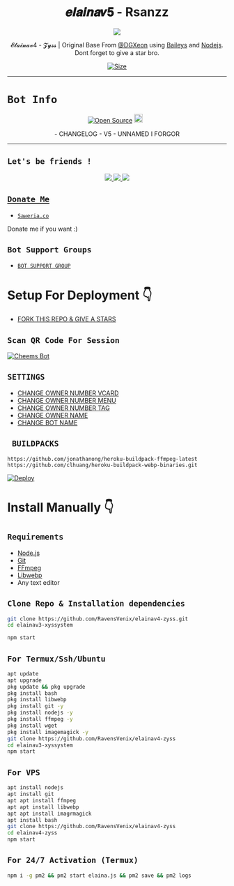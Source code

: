 

<h1 align="center">
𝒆𝒍𝒂𝒊𝒏𝒂𝒗𝟓 - Rsanzz<br></h1>
<p align="center">
<img src="https://telegra.ph/file/97577efecb8ae4afaf2ba.jpg" />
</p>

<p align="center">
𝓔𝓵𝓪𝓲𝓷𝓪𝓿4 - 𝓩𝔂𝓼𝓼 | Original Base From <a href="https://github.com/DGXeon" target="_blank">@DGXeon</a> using <a href="https://github.com/adiwajshing/Baileys" target="_blank">Baileys</a> and <a href="https://github.com/nodejs" target="_blank">Nodejs</a>. Dont forget to give a star bro.
</p>

<p align="center">
<a href="https://youtu.be/WiIqCdiDjFo"><img title="Size" src="https://img.shields.io/badge/Tutorial-Video-green"></a>
</p>

------

# ```Bot Info```
<p align="center">
<a href="https://github.com/RavensVenix/"><img title="Open Source" src="https://img.shields.io/badge/Author-RavensVenix-red"></a>
<a href="https://github.com/RavensVenix/elainav5/graphs/commit-activity"><img height="20" src="https://img.shields.io/badge/Maintained-Idk%3F-yellow"></a>&nbsp;&nbsp;
</p>
<p align='center'>
    - CHANGELOG -
    V5 - UNNAMED
    I FORGOR
    </p>

-------

## ```Let's be friends !```
<p align="center">
<a href="https://wa.me/6281236167286"><img src="https://img.shields.io/badge/-CONTACT%206XZY-25D366?style=for-the-badge&logo=whatsapp&logoColor=white" />
<a href="https://chat.whatsapp.com/HHbTWShvfQO4Kep09NGUFr"><img src="https://img.shields.io/badge/Join Official GC-25D366?style=for-the-badge&logo=whatsapp&logoColor=white" />
<a href="t.me/vmxone"><img src="https://img.shields.io/badge/Telegram-195EFF?style=for-the-badge&logo=telegram&logoColor=ff000000&link=https://www.youtube.com/c/BOTINDO" /><br>
</p>

## ```Donate Me```

- [`Saweria.co`](https://saweria.co/6xzy)

<p align="left">
Donate me if you want :)
</p>

## ```Bot Support Groups```

- [`BOT SUPPORT GROUP`](https://chat.whatsapp.com/E7d7j8RzW9lCVn1xS6UEjx)

# Setup For Deployment 👇

- [FORK THIS REPO & GIVE A STARS](https://github.com/RavensVenix/elainav5/fork)

## `Scan QR Code For Session`
[![Cheems Bot](https://repl.it/badge/github/quiec/whatsasena)](https://replit.com/@DGXeon/Cheems-Bot-Multi-Device-Qr-Code-Generator?output%20only=1&lite=1#index.js)

## `SETTINGS`

- [CHANGE OWNER NUMBER VCARD](https://github.com/RavensVenix/elainav4-zyss/blob/master/settings.js#L58)
- [CHANGE OWNER NUMBER MENU](https://github.com/RavensVenix/elainav4-zyss/blob/master/settings.js#L65)
- [CHANGE OWNER NUMBER TAG](https://github.com/RavensVenix/elainav4-zyss/blob/master/settings.js#L66)
- [CHANGE OWNER NAME](https://github.com/RavensVenix/elainav4-zyss/blob/master/settings.js#L59)
- [CHANGE BOT NAME](https://github.com/RavensVenix/elainav4-zyss/blob/master/settings.js#L67)

## ` BUILDPACKS`

```
https://github.com/jonathanong/heroku-buildpack-ffmpeg-latest
https://github.com/clhuang/heroku-buildpack-webp-binaries.git
```

[![Deploy](https://www.herokucdn.com/deploy/button.svg)](https://heroku.com/deploy?template=https://github.com/RavensVenix/elainav4-zyss/)

# Install Manually 👇
## `Requirements`
* [Node.js](https://nodejs.org/en/)
* [Git](https://git-scm.com/downloads)
* [FFmpeg](https://github.com/BtbN/FFmpeg-Builds/releases/download/autobuild-2020-12-08-13-03/ffmpeg-n4.3.1-26-gca55240b8c-win64-gpl-4.3.zip)
* [Libwebp](https://developers.google.com/speed/webp/download)
* Any text editor
## `Clone Repo & Installation dependencies`
```bash
git clone https://github.com/RavensVenix/elainav4-zyss.git
cd elainav3-xyssystem

npm start
```
## `For Termux/Ssh/Ubuntu`
```bash
apt update
apt upgrade
pkg update && pkg upgrade
pkg install bash
pkg install libwebp
pkg install git -y
pkg install nodejs -y 
pkg install ffmpeg -y 
pkg install wget
pkg install imagemagick -y
git clone https://github.com/RavensVenix/elainav4-zyss
cd elainav3-xyssystem
npm start
```
## `For VPS`
```bash
apt install nodejs 
apt install git 
apt apt install ffmpeg 
apt apt install libwebp 
apt apt install imagrmagick
apt install bash
git clone https://github.com/RavensVenix/elainav4-zyss
cd elainav4-zyss
npm start
```
## `For 24/7 Activation (Termux)`
```bash
npm i -g pm2 && pm2 start elaina.js && pm2 save && pm2 logs
```
